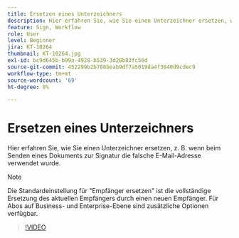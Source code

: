 ```yaml
---
title: Ersetzen eines Unterzeichners
description: Hier erfahren Sie, wie Sie einen Unterzeichner ersetzen, wenn beispielsweise beim Senden eines Dokuments zur Signatur die falsche E-Mail-Adresse verwendet wurde.
feature: Sign, Workflow
role: User
level: Beginner
jira: KT-10264
thumbnail: KT-10264.jpg
exl-id: bc9d645b-b99a-4928-b539-3d28b83fc56d
source-git-commit: 452299b2b786beab9df7a5019da4f3840d9cdec9
workflow-type: tm+mt
source-wordcount: '69'
ht-degree: 0%

---
```


# Ersetzen eines Unterzeichners

Hier erfahren Sie, wie Sie einen Unterzeichner ersetzen, z. B. wenn beim Senden eines Dokuments zur Signatur die falsche E-Mail-Adresse verwendet wurde.

>[!NOTE]
>
>Die Standardeinstellung für &quot;Empfänger ersetzen&quot; ist die vollständige Ersetzung des aktuellen Empfängers durch einen neuen Empfänger. Für Abos auf Business- und Enterprise-Ebene sind zusätzliche Optionen verfügbar.

>[!VIDEO](https://video.tv.adobe.com/v/342340?quality=12&learn=on&hidetitle=true)
